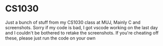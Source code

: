# CS1030
Just a bunch of stuff from my CS1030 class at MUJ, Mainly C and screenshots.
Sorry if my code is bad, I got vscode working on the last day and I couldn't be bothered to retake the screenshots. If you're cheating off these, please just run the code on your own 
